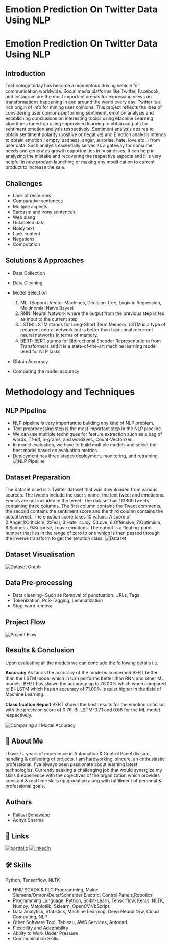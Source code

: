 # Emotion Prediction On Twitter Data Using NLP

# Emotion Prediction On Twitter Data Using NLP
## Introduction
Technology today has become a momentous driving vehicle for communication worldwide.
Social media platforms like Twitter, Facebook, and Instagram are the most important arenas for expressing views on transformations happening in and around the world every day. 
Twitter is a rich origin of info for mining user opinions. 
This project reflects the idea of considering user opinions performing sentiment, emotion analysis and establishing conclusions on interesting topics using Machine Learning algorithms tuned-up using supervised learning to obtain outputs for sentiment emotion analysis respectively. 
Sentiment analysis desires to obtain sentiment polarity (positive or negative) and Emotion analysis intends to obtain emotion ( empty, sadness, anger, surprise, hate, love etc.,) from user data. 
Such analysis essentially serves as a gateway for consumer needs and generates growth opportunities in businesses.
It can help in analyzing the mistake and recovering the respective aspects and it is very helpful in new product launching or making any modification to current product to increase the sale.




## Challenges
- Lack of resources
- Comparative sentences
- Multiple aspects
- Sarcasm and irony sentences
- Web slang
- Unlabeled data
- Noisy text
- Lack content
- Negations
- Computation

## Solutions & Approaches
- Data Collection
- Data Cleaning
- Model Selection
    1. ML: (Support Vector Machines, Decision Tree, Logistic Regression, Multinomial Naïve Bayes)
    2. RNN: Neural Network where the output from the previous step is fed as input to the current step
    3. LSTM: LSTM stands for Long-Short Term Memory. LSTM is a type of recurrent neural network but is better than traditional recurrent neural networks in terms of memory.
    4. BERT: BERT stands for Bidirectional Encoder Representations from Transformers and it is a state-of-the-art machine learning model used for NLP tasks

- Obtain  Accuracy
- Comparing the model accuracy

# Methodology and Techniques
## NLP Pipeline
- NLP pipeline is very important to building any kind of NLP problem.
- Text preprocessing step is the most important step in the NLP pipeline.
- We can use multiple techniques for feature extraction such as a bag of words, Tf-idf, n-grams, and word2vec, Count-Vectorizer.
- In model evaluation, we have to build multiple models and select the best model based on evaluation metrics.
- Deployment has three stages deployment, monitoring, and retraining.
![NLP Pipeline](https://github.com/PallaviSonawane7/Project/blob/main/Images/NLP%20Pipeline.png)

## Dataset Preparation
The dataset used is a Twitter dataset that was downloaded from various sources. The tweets include the user’s name, the text tweet and emoticons. Emoji’s are not included in the tweet. The dataset has 113300 tweets containing three columns. The first column contains the Tweet comments, the second contains the sentiment score and the third column contains the actual tweet. The emotion score takes 10 values. A score of 0:Anger,1:Criticism, 2:Fear, 3:Hate, 4:Joy, 5:Love, 6:Offensive, 7:Optimism, 8:Sadness, 9:Surprise, I gave emotions. The output is a floating-point number that lies in the range of zero to one which is then passed through the inverse transform to get the emotion class.
![Dataset](https://github.com/PallaviSonawane7/Project/blob/main/Images/Dataset.png)

## Dataset Visualisation
![Dataset Graph](https://github.com/PallaviSonawane7/Project/blob/main/Images/Data.jpg)

## Data Pre-processing
- Data cleaning- Such as Removal of punctuation, URLs, Tags 
- Tokenization, PoS-Tagging, Lemmatization
- Stop-word removal

## Project Flow
![Project Flow](https://github.com/PallaviSonawane7/Project/blob/main/Images/Project%20Flow.png)

## Results & Conclusion
Upon evaluating all the models we can conclude the following details i.e.

**Accuracy**
As far as the accuracy of the model is concerned BERT better than the LSTM model which in turn performs better than RNN and other ML models. BERT has shown the accuracy up to 76.00% which when compared to Bi-LSTM which has an accuracy of 71.00% is quiet higher in the field of Machine Learning.

**Classification Report**
BERT shows the best results for the emotion criticism with the precision score of 0.76, Bi-LSTM-0.71 and 0.68 for the ML model respectively.

![Comparing all Model Accuracy](https://github.com/PallaviSonawane7/Project/blob/main/Images/Result.png)


## 🚀 About Me
I have 7+ years of experience in Automation & Control Panel division, handling & delivering of projects.
I am hardworking, sincere, an enthusiastic professional.
I've always been passionate about learning latest technologies, Currently seeking a challenging job that would synergize my skills & experience with the objectives of the organization which provides constant & real time skills up gradation along with fulfillment of personal & professional goals.


## Authors

- [Pallavi Sonawane](https://github.com/PallaviSonawane7)
- Aditya Sharma


## 🔗 Links
[![portfolio](https://img.shields.io/badge/my_portfolio-000?style=for-the-badge&logo=ko-fi&logoColor=white)](https://github.com/PallaviSonawane7/Project)
[![linkedin](https://img.shields.io/badge/linkedin-0A66C2?style=for-the-badge&logo=linkedin&logoColor=white)](https://www.linkedin.com/in/pallavi-sonawane7)


## 🛠 Skills
Python, Tensorflow, NLTK

  - HMI/ SCADA & PLC Programming, Make: Siemens/Omron/Delta/Schneider Electric; Control Panels,Robotics
  - Programming Language: Python, Scikit-Learn, Tensorflow, Keras, NLTK, Numpy, Matplotlib, Sklearn, OpenCV,VbScript.
  - Data Analytics, Statistics, Machine Learning, Deep Neural N/w, Cloud Computing, NLP
  - Other Software Tool: Tableau, AWS Services, Autocad.
  - Flexibility and Adaptability
  - Ability to Work Under Pressure
  - Communication Skills
